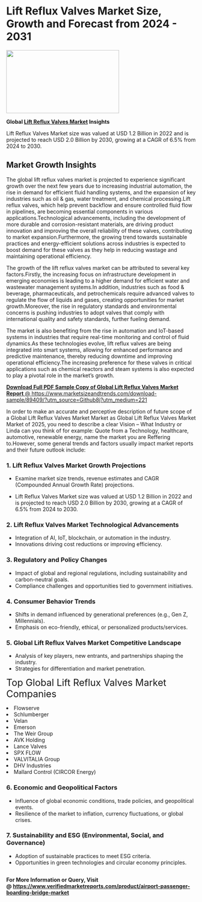 <H1>Lift Reflux Valves Market Size, Growth and Forecast from 2024 - 2031</H1><img class="aligncenter size-medium wp-image-584254" src="https://thirdeyenews.in/wp-content/uploads/2024/09/Global-Market-Research-300x168.jpeg" alt="" width="300" height="168" /><p><strong>Global&nbsp;<a href="https://www.marketsizeandtrends.com/download-sample/89409/?utm_source=Github8j?utm_medium=221">Lift Reflux Valves Market</a> Insights</strong></p><p>Lift Reflux Valves Market size was valued at USD 1.2 Billion in 2022 and is projected to reach USD 2.0 Billion by 2030, growing at a CAGR of 6.5% from 2024 to 2030.</p><p><h2>Market Growth Insights</h2> <p>The global lift reflux valves market is projected to experience significant growth over the next few years due to increasing industrial automation, the rise in demand for efficient fluid handling systems, and the expansion of key industries such as oil & gas, water treatment, and chemical processing.Lift reflux valves, which help prevent backflow and ensure controlled fluid flow in pipelines, are becoming essential components in various applications.Technological advancements, including the development of more durable and corrosion-resistant materials, are driving product innovation and improving the overall reliability of these valves, contributing to market expansion.Furthermore, the growing trend towards sustainable practices and energy-efficient solutions across industries is expected to boost demand for these valves as they help in reducing wastage and maintaining operational efficiency.</p> <p><a href="#"></a></p> <p>The growth of the lift reflux valves market can be attributed to several key factors.Firstly, the increasing focus on infrastructure development in emerging economies is leading to a higher demand for efficient water and wastewater management systems.In addition, industries such as food & beverage, pharmaceuticals, and petrochemicals require advanced valves to regulate the flow of liquids and gases, creating opportunities for market growth.Moreover, the rise in regulatory standards and environmental concerns is pushing industries to adopt valves that comply with international quality and safety standards, further fueling demand.</p> <p>The market is also benefiting from the rise in automation and IoT-based systems in industries that require real-time monitoring and control of fluid dynamics.As these technologies evolve, lift reflux valves are being integrated into smart systems, allowing for enhanced performance and predictive maintenance, thereby reducing downtime and improving operational efficiency.The increasing preference for these valves in critical applications such as chemical reactors and steam systems is also expected to play a pivotal role in the market’s growth.</p> <p><a href="#"></p><p><span class=""><strong>Download Full PDF Sample Copy of Global Lift Reflux Valves Market Report</strong> @ <a href="https://www.marketsizeandtrends.com/download-sample/89409/?utm_source=Github8j?utm_medium=221" target="_blank">https://www.marketsizeandtrends.com/download-sample/89409/?utm_source=Github8j?utm_medium=221</a></span></p><p>In order to make an accurate and perceptive description of future scope of a Global&nbsp;Lift Reflux Valves Market Market as Global&nbsp;Lift Reflux Valves Market Market of 2025, you need to describe a clear Vision &ndash; What Industry or Linda can you think of for example: Quote from a Technology, healthcare, automotive, renewable energy, name the market you are Reffering to.However, some general trends and factors usually impact market reports and their future outlook include:</p><h3>1.&nbsp;<strong>Lift Reflux Valves Market Growth Projections</strong></h3><ul><li>Examine market size trends, revenue estimates and CAGR (Compounded Annual Growth Rate) projections.</li><li><p>Lift Reflux Valves Market size was valued at USD 1.2 Billion in 2022 and is projected to reach USD 2.0 Billion by 2030, growing at a CAGR of 6.5% from 2024 to 2030.</p></li></ul><h3>2.&nbsp;<strong>Lift Reflux Valves Market Technological Advancements</strong></h3><ul><li>Integration of AI, IoT, blockchain, or automation in the industry.</li><li>Innovations driving cost reductions or improving efficiency.</li></ul><h3>3.&nbsp;<strong>Regulatory and Policy Changes</strong></h3><ul><li>Impact of global and regional regulations, including sustainability and carbon-neutral goals.</li><li>Compliance challenges and opportunities tied to government initiatives.</li></ul><h3>4.&nbsp;<strong>Consumer Behavior Trends</strong></h3><ul><li>Shifts in demand influenced by generational preferences (e.g., Gen Z, Millennials).</li><li>Emphasis on eco-friendly, ethical, or personalized products/services.</li></ul><h3>5.&nbsp;<strong>Global Lift Reflux Valves Market Competitive Landscape</strong></h3><ul><li>Analysis of key players, new entrants, and partnerships shaping the industry.</li><li>Strategies for differentiation and market penetration.</li></ul><p data-pm-slice="1 1 []"><span style="color: inherit; font-family: inherit; font-size: 25px;">Top Global Lift Reflux Valves Market Companies</span></p><div class="" data-test-id=""><p><li>Flowserve</li><li> Schlumberger</li><li> Velan</li><li> Emerson</li><li> The Weir Group</li><li> AVK Holding</li><li> Lance Valves</li><li> SPX FLOW</li><li> VALVITALIA Group</li><li> DHV Industries</li><li> Mallard Control (CIRCOR Energy)</li></p></div><h3>6.&nbsp;<strong>Economic and Geopolitical Factors</strong></h3><ul><li>Influence of global economic conditions, trade policies, and geopolitical events.</li><li>Resilience of the market to inflation, currency fluctuations, or global crises.</li></ul><h3>7.&nbsp;<strong>Sustainability and ESG (Environmental, Social, and Governance)</strong></h3><ul><li>Adoption of sustainable practices to meet ESG criteria.</li><li>Opportunities in green technologies and circular economy principles.</li></ul><h2><strong style="font-size: 14px;">For More Information or Query, Visit @&nbsp;</strong><a style="background-color: #ffffff; font-size: 14px;" href="https://www.marketsizeandtrends.com/report/lift-reflux-valves-market/" target="_blank">https://www.verifiedmarketreports.com/product/airport-passenger-boarding-bridge-market</a></h2>